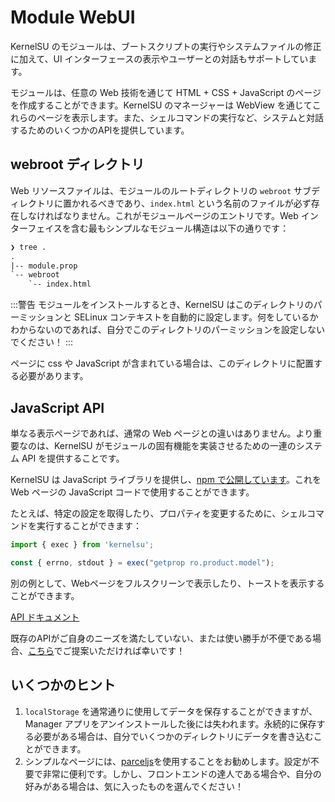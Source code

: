 # Module WebUI

KernelSU のモジュールは、ブートスクリプトの実行やシステムファイルの修正に加えて、UI インターフェースの表示やユーザーとの対話もサポートしています。

モジュールは、任意の Web 技術を通じて HTML + CSS + JavaScript のページを作成することができます。KernelSU のマネージャーは WebView を通じてこれらのページを表示します。また、シェルコマンドの実行など、システムと対話するためのいくつかのAPIを提供しています。

## webroot ディレクトリ

Web リソースファイルは、モジュールのルートディレクトリの `webroot` サブディレクトリに置かれるべきであり、`index.html` という名前のファイルが必ず存在しなければなりません。これがモジュールページのエントリです。Web インターフェイスを含む最もシンプルなモジュール構造は以下の通りです：

```txt
❯ tree .
.
|-- module.prop
`-- webroot
    `-- index.html
```

:::警告
モジュールをインストールするとき、KernelSU はこのディレクトリのパーミッションと SELinux コンテキストを自動的に設定します。何をしているかわからないのであれば、自分でこのディレクトリのパーミッションを設定しないでください！
:::

ページに css や JavaScript が含まれている場合は、このディレクトリに配置する必要があります。

## JavaScript API

単なる表示ページであれば、通常の Web ページとの違いはありません。より重要なのは、KernelSU がモジュールの固有機能を実装させるための一連のシステム API を提供することです。

KernelSU は JavaScript ライブラリを提供し、[npm で公開しています](https://www.npmjs.com/package/kernelsu)。これを Web ページの JavaScript コードで使用することができます。

たとえば、特定の設定を取得したり、プロパティを変更するために、シェルコマンドを実行することができます：

```JavaScript
import { exec } from 'kernelsu';

const { errno, stdout } = exec("getprop ro.product.model");
```

別の例として、Webページをフルスクリーンで表示したり、トーストを表示することができます。

[API ドキュメント](https://www.npmjs.com/package/kernelsu)

既存のAPIがご自身のニーズを満たしていない、または使い勝手が不便である場合、[こちら](https://github.com/tiann/KernelSU/issues)でご提案いただければ幸いです！

## いくつかのヒント

1. `localStorage` を通常通りに使用してデータを保存することができますが、Manager アプリをアンインストールした後には失われます。永続的に保存する必要がある場合は、自分でいくつかのディレクトリにデータを書き込むことができます。
2. シンプルなページには、[parceljs](https://parceljs.org/)を使用することをお勧めします。設定が不要で非常に便利です。しかし、フロントエンドの達人である場合や、自分の好みがある場合は、気に入ったものを選んでください！
